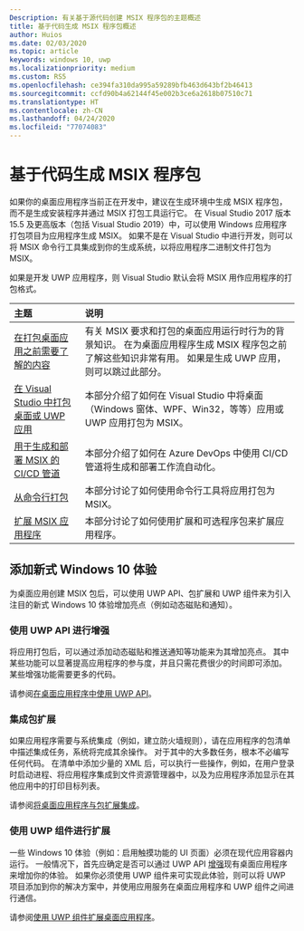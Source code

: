 ```yaml
---
Description: 有关基于源代码创建 MSIX 程序包的主题概述
title: 基于代码生成 MSIX 程序包概述
author: Huios
ms.date: 02/03/2020
ms.topic: article
keywords: windows 10, uwp
ms.localizationpriority: medium
ms.custom: RS5
ms.openlocfilehash: ce394fa310da995a59289bfb463d643bf2b46413
ms.sourcegitcommit: ccfd90b4a62144f45e002b3ce6a2618b07510c71
ms.translationtype: HT
ms.contentlocale: zh-CN
ms.lasthandoff: 04/24/2020
ms.locfileid: "77074083"
---
```

# <a name="building-an-msix-package-from-your-code"></a>基于代码生成 MSIX 程序包 

如果你的桌面应用程序当前正在开发中，建议在生成环境中生成 MSIX 程序包，而不是生成安装程序并通过 MSIX 打包工具运行它。 在 Visual Studio 2017 版本 15.5 及更高版本（包括 Visual Studio 2019）中，可以使用 Windows 应用程序打包项目为应用程序生成 MSIX。 如果不是在 Visual Studio 中进行开发，则可以将 MSIX 命令行工具集成到你的生成系统，以将应用程序二进制文件打包为 MSIX。

如果是开发 UWP 应用程序，则 Visual Studio 默认会将 MSIX 用作应用程序的打包格式。

|主题| 说明 |
|:---|:---|
|[在打包桌面应用之前需要了解的内容](before-packaging-overview.md)| 有关 MSIX 要求和打包的桌面应用运行时行为的背景知识。 在为桌面应用程序生成 MSIX 程序包之前了解这些知识非常有用。 如果是生成 UWP 应用，则可以跳过此部分。 | 
|[在 Visual Studio 中打包桌面或 UWP 应用](vs-package-overview.md)| 本部分介绍了如何在 Visual Studio 中将桌面（Windows 窗体、WPF、Win32，等等）应用或 UWP 应用打包为 MSIX。|
|[用于生成和部署 MSIX 的 CI/CD 管道](azure-dev-ops.md)| 本部分介绍了如何在 Azure DevOps 中使用 CI/CD 管道将生成和部署工作流自动化。|
|[从命令行打包](../package/manual-packaging-root.md)| 本部分讨论了如何使用命令行工具将应用打包为 MSIX。|
|[扩展 MSIX 应用程序](extend-overview.md)| 本部分讨论了如何使用扩展和可选程序包来扩展应用程序。|

## <a name="add-modern-windows-10-experiences"></a>添加新式 Windows 10 体验

为桌面应用创建 MSIX 包后，可以使用 UWP API、包扩展和 UWP 组件来为引入注目的新式 Windows 10 体验增加亮点（例如动态磁贴和通知）。

### <a name="enhance-with-uwp-apis"></a>使用 UWP API 进行增强

将应用打包后，可以通过添加动态磁贴和推送通知等功能来为其增加亮点。 其中某些功能可以显著提高应用程序的参与度，并且只需花费很少的时间即可添加。 某些增强功能需要更多的代码。

请参阅[在桌面应用程序中使用 UWP API](https://docs.microsoft.com/windows/apps/desktop/modernize/desktop-to-uwp-enhance)。

### <a name="integrate-with-package-extensions"></a>集成包扩展

如果应用程序需要与系统集成（例如，建立防火墙规则），请在应用程序的包清单中描述集成任务，系统将完成其余操作。 对于其中的大多数任务，根本不必编写任何代码。 在清单中添加少量的 XML 后，可以执行一些操作，例如，在用户登录时启动进程、将应用程序集成到文件资源管理器中，以及为应用程序添加显示在其他应用中的打印目标列表。

请参阅[将桌面应用程序与包扩展集成](https://docs.microsoft.com/windows/apps/desktop/modernize/desktop-to-uwp-extensions)。

### <a name="extend-with-uwp-components"></a>使用 UWP 组件进行扩展

一些 Windows 10 体验（例如：启用触摸功能的 UI 页面）必须在现代应用容器内运行。 一般情况下，首先应确定是否可以通过 UWP API [增强](https://docs.microsoft.com/windows/apps/desktop/modernize/desktop-to-uwp-enhance)现有桌面应用程序来增加你的体验。 如果你必须使用 UWP 组件来可实现此体验，则可以将 UWP 项目添加到你的解决方案中，并使用应用服务在桌面应用程序和 UWP 组件之间进行通信。

请参阅[使用 UWP 组件扩展桌面应用程序](https://docs.microsoft.com/windows/apps/desktop/modernize/desktop-to-uwp-extend)。
